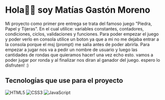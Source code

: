 # Hola👋🏽 soy Matías Gastón Moreno
Mi proyecto como primer pre entrega se trata del famoso juego "Piedra, Papel y Tijeras".
En el cual utilice: variables constantes, contadores, condiciones, ciclos, validaciones y funciones.
Para poder empezar el juego y poder verlo en consola utilice un boton ya que a mi no me dejaba entrar a la consola porque el msj (prompt) me salia antes de poder abrirla.
Para empezar a jugar nos va a pedir un nombre de usuario y luego las cantidades de rondas que quieramos hacer! una vez echo esto. vamos a poder jugar por ronda y al finalizar
nos diran al ganador del juego. espero lo disfruten! :)
## Tecnologías que use para el proyecto
![HTML5](https://img.shields.io/badge/HTML5-E34F26?style=for-the-badge&logo=html5&logoColor=white)
![CSS3](https://img.shields.io/badge/CSS3-1572B6?style=for-the-badge&logo=css3&logoColor=white)
![JavaScript](https://img.shields.io/badge/JavaScript-F7DF1E?style=for-the-badge&logo=javascript")
